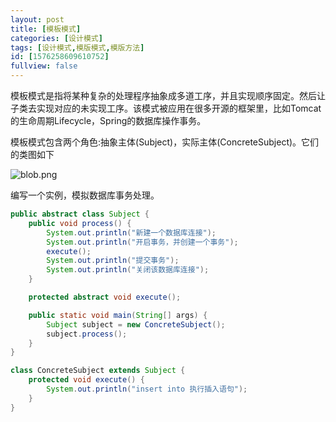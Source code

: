```yaml
---
layout: post
title: [模板模式]
categories: [设计模式]
tags: [设计模式,模版模式,模版方法]
id: [1576258609610752]
fullview: false
---
```


模板模式是指将某种复杂的处理程序抽象成多道工序，并且实现顺序固定。然后让子类去实现对应的未实现工序。该模式被应用在很多开源的框架里，比如Tomcat的生命周期Lifecycle，Spring的数据库操作事务。

模板模式包含两个角色:抽象主体(Subject)，实际主体(ConcreteSubject)。它们的类图如下

![blob.png](http://file.ctosb.com/upload/image/20170708/1499528725358003375.png "1499528725358003375.png")

编写一个实例，模拟数据库事务处理。

```java
public abstract class Subject {
	public void process() {
		System.out.println("新建一个数据库连接");
		System.out.println("开启事务，并创建一个事务");
		execute();
		System.out.println("提交事务");
		System.out.println("关闭该数据库连接");
	}

	protected abstract void execute();

	public static void main(String[] args) {
		Subject subject = new ConcreteSubject();
		subject.process();
	}
}

class ConcreteSubject extends Subject {
	protected void execute() {
		System.out.println("insert into 执行插入语句");
	}
}
```


